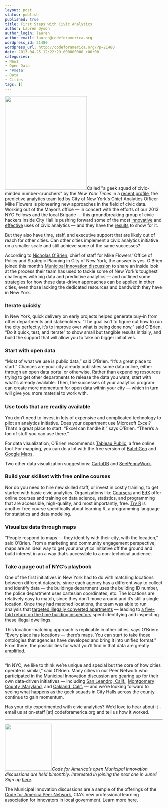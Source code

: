```yaml
---
layout: post
status: publish
published: true
title: First Steps with Civic Analytics
author: Lauren Dyson
author_login: lauren
author_email: lauren@codeforamerica.org
wordpress_id: 21480
wordpress_url: http://codeforamerica.org/?p=21480
date: 2013-04-25 12:22:29.000000000 +00:00
categories:
- News
- Open Data
- '#meta'
- Data
- Cities
tags: []
---
```

<a href="http://codeforamerica.org/wp-content/uploads/2013/04/Screen-Shot-2013-04-24-at-12.32.13-PM.png"><img class="alignleft size-medium wp-image-21496" title="Screen Shot 2013-04-24 at 12.32.13 PM" src="http://codeforamerica.org/wp-content/uploads/2013/04/Screen-Shot-2013-04-24-at-12.32.13-PM-262x300.png" alt="" width="262" height="300" /></a>Called "a geek squad of civic-minded number-crunchers" by the <em>New York Times</em> in a <a href="http://www.nytimes.com/2013/03/24/nyregion/mayor-bloombergs-geek-squad.html?_r=0">recent profile</a>, the predictive analytics team led by City of New York's Chief Analytics Officer Mike Flowers is pioneering new approaches in the field of civic data. Working out of the Mayor’s office — in concert with the efforts of our 2013 NYC Fellows and the local Brigade — this groundbreaking group of civic hackers inside City Hall is pushing forward some of the most <a href="http://www.ny1.com/content/top_stories/140500/city-renews-crackdown-on-illegal-apartments">innovative</a> and <a href="http://strata.oreilly.com/2012/06/predictive-data-analytics-big-data-nyc.html">effective</a> uses of civic analytics — and they have the <a href="http://codeforamerica.org/2013/03/26/meet-mike-flowers-spotlight/">results</a> to show for it.

But they also have time, staff, and executive support that are likely out of reach for other cities. Can other cities implement a civic analytics initiative on a smaller scale and still achieve some of the same successes?

According to <a href="https://twitter.com/njobrien">Nicholas O'Brien</a>, chief of staff for Mike Flowers' Office of Policy and Strategic Planning in City of New York, the answer is yes. O’Brien joined this month’s <a href="https://codeforamerica.wufoo.com/forms/x7p4s5/">Municipal Innovation discussion</a> to share an inside look at the process their team has used to tackle some of New York's toughest challenges with big data and predictive analytics — and outlined some strategies for how these data-driven approaches can be applied in other cities, even those lacking the dedicated resources and bandwidth they have in New York.
<h3>Iterate quickly</h3>
In New York, quick delivery on early projects helped generate buy-in from other departments and stakeholders. “The goal isn’t to figure out how to run the city perfectly, it’s to improve over what is being done now,” said O’Brien. “Do it quick, test, and iterate” to show small but tangible results initially, and build the support that will allow you to take on bigger initiatives.
<h3>Start with open data</h3>
“Most of what we use is public data,” said O’Brien. “It’s a great place to start.” Chances are your city already publishes some data online, either through an open data portal or otherwise. Rather than expending resources trying to get other departments to release the data you want, start with what's already available. Then, the successes of your analytics program can create more momentum for open data within your city — which in turn will give you more material to work with.
<h3>Use tools that are readily available</h3>
You don’t need to invest in lots of expensive and complicated technology to pilot an analytics initiative. Does your department use Microsoft Excel? That’s a great place to start. “Excel can handle it,” says O’Brien. “There’s a ton of stuff you can use there.”

For data visualization, O’Brien recommends <a href="http://www.tableausoftware.com/public/">Tableau Public</a>, a free online tool. For mapping, you can do a lot with the free version of <a href="http://batchgeo.com/">BatchGeo</a> and <a href="https://maps.google.com/">Google Maps</a>.

Two other data visualization suggestions: <a href="http://cartodb.com/" target="_blank">CartoDB</a> and <a href="http://seepennywork.in/" target="_blank">SeePennyWork</a>.
<h3>Build your skillset with free online courses</h3>
Nor do you need to hire new skilled staff, or invest in costly training, to get started with basic civic analytics. Organizations like <a href="https://www.coursera.org/courses?orderby=upcoming&amp;cats=stats,infotech">Coursera</a> and <a href="https://www.edx.org/courses">EdX</a> offer online courses and training on data science, statistics, and programming that are accessible, high-quality, and most importantly, free. <a href="http://tryr.codeschool.com/">Try R</a> is another free course specifically about learning R, a programming language for statistics and data modeling.
<h3>Visualize data through maps</h3>
“People respond to maps — they identify with their city, with the location,” said O’Brien. From a marketing and community engagement perspective, maps are an ideal way to get your analytics initiative off the ground and build interest in an a way that’s accessible to a non-technical audience.
<h3>Take a page out of NYC’s playbook</h3>
One of the first initiatives in New York had to do with matching locations between different datasets, since each agency has a different way to collect and identify data — the buildings department uses the building ID number, the police department uses cartesian coordinates, etc. The locations are relatively easy to match, since they don’t move around and it’s still a single location. Once they had matched locations, the team was able to run analysis that <a href="http://www.slate.com/articles/technology/future_tense/2013/03/big_data_excerpt_how_mike_flowers_revolutionized_new_york_s_building_inspections.html">targeted illegally converted apartments</a> — leading to <a href="http://strata.oreilly.com/2012/06/predictive-data-analytics-big-data-nyc.html">a five-fold return on the time building inspectors</a> spent identifying and inspecting these illegal dwellings.

This location-matching approach is replicable in other cities, says O’Brien: “Every place has locations — there’s maps. You can start to take those ontologies that agencies have developed and bring it into unified format.” From there, the possibilities for what you’ll find in that data are greatly amplified.

<hr />

“In NYC, we like to think we’re unique and special but the core of how cities operate is similar,” said O’Brien. Many cities in our Peer Network who participated in the Municipal Innovation discussion are gearing up for their own data-driven initiatives — including <a href="http://www.sanleandro.org/depts/cityhall/gis/agreement.asp">San Leandro, Calif.</a>, <a href="https://data.montgomerycountymd.gov/">Montgomery County, Maryland</a>, and <a href="http://data.openoakland.org/">Oakland, Calif.</a> — and we’re looking forward to seeing what happens as the geek squads in City Halls across the county continue to gain momentum.

Has your city experimented with civic analytics? We’d love to hear about it - email us at pn-staff [at] codeforamerica.org and tell us how it worked.

<hr />

<a href="http://peernetwork.in"><img class="alignleft size-thumbnail wp-image-20675" title="lightbulb" src="http://codeforamerica.org/wp-content/uploads/2013/02/lightbulb-150x150.png" alt="" width="150" height="150" /></a><em>Code for America’s open Municipal Innovation discussions are held bimonthly. Interested in joining the next one in June? Sign up <a href="https://codeforamerica.wufoo.com/forms/x7p4s5/">here</a>.</em>

The Municipal Innovation discussions are a sample of the offerings of the <a href="http://peernetwork.in">Code for America Peer Network</a>, CfA's new professional learning association for innovators in local government. Learn more <a href="http://peernetwork.in">here</a>.
